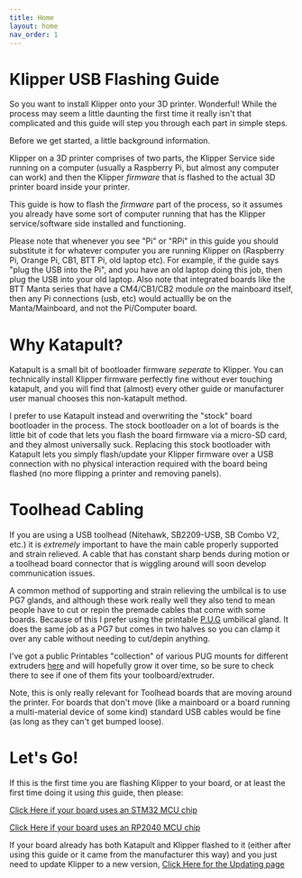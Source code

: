 ```yaml
---
title: Home
layout: home
nav_order: 1
---
```



# Klipper USB Flashing Guide

So you want to install Klipper onto your 3D printer. Wonderful! While the process may seem a little daunting the first time it really isn't that complicated and this guide will step you through each part in simple steps.

Before we get started, a little background information.

Klipper on a 3D printer comprises of two parts, the Klipper Service side running on a computer (usually a Raspberry Pi, but almost any computer can work) and then the Klipper *firmware* that is flashed to the actual 3D printer board inside your printer.

This guide is how to flash the *firmware* part of the process, so it assumes you already have some sort of computer running that has the Klipper service/software side installed and functioning.

Please note that whenever you see "Pi" or "RPi" in this guide you should substitute it for whatever computer you are running Klipper on (Raspberry Pi, Orange Pi, CB1, BTT Pi, old laptop etc). For example, if the guide says "plug the USB into the Pi", and you have an old laptop doing this job, then plug the USB into your old laptop.
Also note that integrated boards like the BTT Manta series that have a CM4/CB1/CB2 module *on* the mainboard itself, then any Pi connections (usb, etc) would actuallly be on the Manta/Mainboard, and not the Pi/Computer board.

# Why Katapult?

Katapult is a small bit of bootloader firmware *seperate* to Klipper. You can technically install Klipper firmware perfectly fine without ever touching katapult, and you will find that (almost) every other guide or manufacturer user manual chooses this non-katapult method.

I prefer to use Katapult instead and overwriting the "stock" board bootloader in the process. The stock bootloader on a lot of boards is the little bit of code that lets you flash the board firmware via a micro-SD card, and they almost universally suck. Replacing this stock bootloader with Katapult lets you simply flash/update your Klipper firmware over a USB connection with no physical interaction required with the board being flashed (no more flipping a printer and removing panels).

# Toolhead Cabling

If you are using a USB toolhead (Nitehawk, SB2209-USB, SB Combo V2, etc.) it is *extremely* important to have the main cable properly supported
and strain relieved. A cable that has constant sharp bends during motion or a toolhead board connector that is wiggling around will soon develop
communication issues.

A common method of supporting and strain relieving the umbilcal is to use PG7 glands, and although these work really well they also tend to mean people have to cut or repin the premade cables that come with some boards. Because of this I prefer using the printable [P.U.G](https://www.printables.com/model/378567-pug-parametric-umbilical-gland) umbilical gland. It does the same job as a PG7 but comes in two halves so you can clamp it over any cable without needing to cut/depin anything.

I've got a public Printables "collection" of various PUG mounts for different extruders [here](https://www.printables.com/@Esoterical_306854/collections/2039742) and will hopefully grow it over time, so be sure to check there to see if one of them fits your toolboard/extruder.

Note, this is only really relevant for Toolhead boards that are moving around the printer. For boards that don't move (like a mainboard or a
board running a multi-material device of some kind) standard USB cables would be fine (as long as they can't get bumped loose).

# Let's Go!

If this is the first time you are flashing Klipper to your board, or at least the first time doing it using *this* guide, then please:

[Click Here if your board uses an STM32 MCU chip](./initial_stm32.md)

[Click Here if your board uses an RP2040 MCU chip](./initial_rp2040.md)

If your board already has both Katapult and Klipper flashed to it (either after using this guide or it came from the manufacturer this way) and you just need to update Klipper to a new version, [Click Here for the Updating page](./updating.md)
